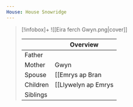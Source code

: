 ```yaml
---
House: House Snowridge
---
```

> [!infobox]+
> ![[Eira ferch Gwyn.png|cover]]
> 
> || Overview  |
> | ---  | ---    |
> | Father   |   |
> | Mother  |  Gwyn |
> | Spouse  | [[Emrys ap Bran|Emrys ap Bran]]  |
> | Children | [[Llywelyn ap Emrys|Llywelyn ap Emrys]], [[Gwenhwyfar ferch Eira|Gwenhwyfar ferch Eira]]  |
> | Siblings  |   |
> 


